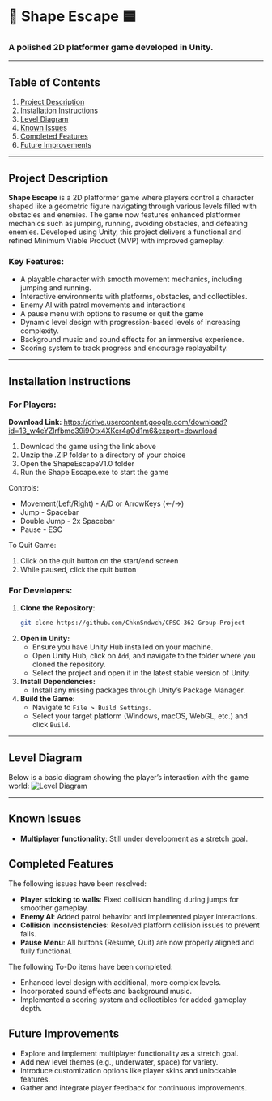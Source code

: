 # 🔺 Shape Escape 🟦

### A polished 2D platformer game developed in Unity.

---

## Table of Contents
1. [Project Description](#project-description)
2. [Installation Instructions](#installation-instructions)
3. [Level Diagram](#level-diagram)
4. [Known Issues](#known-issues)
5. [Completed Features](#completed-features)
6. [Future Improvements](#future-improvements)

---

## Project Description

**Shape Escape** is a 2D platformer game where players control a character shaped like a geometric figure navigating through various levels filled with obstacles and enemies. The game now features enhanced platformer mechanics such as jumping, running, avoiding obstacles, and defeating enemies. Developed using Unity, this project delivers a functional and refined Minimum Viable Product (MVP) with improved gameplay.

### Key Features:
- A playable character with smooth movement mechanics, including jumping and running.
- Interactive environments with platforms, obstacles, and collectibles.
- Enemy AI with patrol movements and interactions
- A pause menu with options to resume or quit the game
- Dynamic level design with progression-based levels of increasing complexity.
- Background music and sound effects for an immersive experience.
- Scoring system to track progress and encourage replayability.

---

## Installation Instructions

### For Players:

**Download Link:** https://drive.usercontent.google.com/download?id=13_w4eYZlrfbmc39i9Otx4XKcr4aOd1m6&export=download

1. Download the game using the link above
2. Unzip the .ZIP folder to a directory of your choice
3. Open the ShapeEscapeV1.0 folder
4. Run the Shape Escape.exe to start the game

Controls:
- Movement(Left/Right) - A/D or ArrowKeys (<-/->)
- Jump                 - Spacebar
- Double Jump          - 2x Spacebar
- Pause                - ESC

To Quit Game:
1. Click on the quit button on the start/end screen
2. While paused, click the quit button

### For Developers:
1. **Clone the Repository**:
   ```bash
   git clone https://github.com/ChknSndwch/CPSC-362-Group-Project
   ```
2. **Open in Unity:**
   - Ensure you have Unity Hub installed on your machine.
   - Open Unity Hub, click on `Add`, and navigate to the folder where you cloned the repository.
   - Select the project and open it in the latest stable version of Unity.
3. **Install Dependencies:**
   - Install any missing packages through Unity’s Package Manager.
4. **Build the Game:**
   - Navigate to `File > Build Settings`.
   - Select your target platform (Windows, macOS, WebGL, etc.) and click `Build`.

---

## Level Diagram
Below is a basic diagram showing the player’s interaction with the game world:
![Level Diagram](https://github.com/user-attachments/assets/301cd9eb-2325-4ffa-abab-a670e459d5c6)

---

## Known Issues
- **Multiplayer functionality**: Still under development as a stretch goal.


## Completed Features
The following issues have been resolved:
- **Player sticking to walls**: Fixed collision handling during jumps for smoother gameplay.
- **Enemy AI**: Added patrol behavior and implemented player interactions.
- **Collision inconsistencies**: Resolved platform collision issues to prevent falls.
- **Pause Menu**: All buttons (Resume, Quit) are now properly aligned and fully functional.

The following To-Do items have been completed:
- Enhanced level design with additional, more complex levels.
- Incorporated sound effects and background music.
- Implemented a scoring system and collectibles for added gameplay depth.


## Future Improvements
- Explore and implement multiplayer functionality as a stretch goal.
- Add new level themes (e.g., underwater, space) for variety.
- Introduce customization options like player skins and unlockable features.
- Gather and integrate player feedback for continuous improvements.
